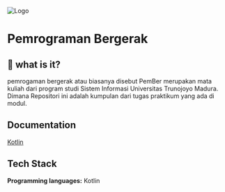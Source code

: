 
![Logo](https://logonoid.com/images/android-studio-logo.png)


# Pemrograman Bergerak



## 🚀 what is it?
pemrogaman bergerak atau biasanya disebut PemBer merupakan mata kuliah dari program studi Sistem Informasi Universitas Trunojoyo Madura. Dimana Repositori ini adalah kumpulan dari tugas praktikum yang ada di modul.    


## Documentation

[Kotlin](https://developer.android.com/kotlin?hl=id)


## Tech Stack

**Programming languages:** Kotlin




